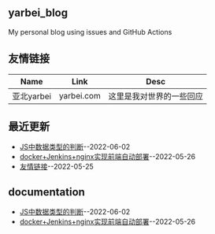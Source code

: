 ## yarbei_blog
My personal blog using issues and GitHub Actions
## 友情链接
| Name | Link | Desc | 
 | ---- | ---- | ---- |
| 亚北yarbei | yarbei.com | 这里是我对世界的一些回应 |
## 最近更新
- [JS中数据类型的判断](https://github.com/yarbei/yarbei_blog/issues/3)--2022-06-02
- [docker+Jenkins+nginx实现前端自动部署](https://github.com/yarbei/yarbei_blog/issues/2)--2022-05-26
- [友情链接](https://github.com/yarbei/yarbei_blog/issues/1)--2022-05-25
## documentation
- [JS中数据类型的判断](https://github.com/yarbei/yarbei_blog/issues/3)--2022-06-02
- [docker+Jenkins+nginx实现前端自动部署](https://github.com/yarbei/yarbei_blog/issues/2)--2022-05-26
